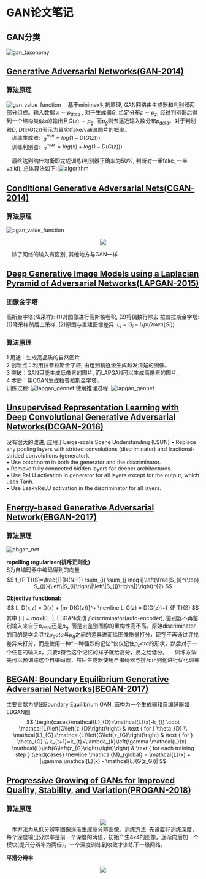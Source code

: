 # GAN论文笔记

## GAN分类
![gan_taxonomy](images/gan_taxonomy.jpg)

## [Generative Adversarial Networks(GAN-2014)](https://arxiv.org/pdf/1406.2661.pdf)
### 算法原理  
![gan_value_function](images/gan_vf.png)
&emsp;基于minimax对抗原理, GAN网络由生成器和判别器两部分组成。输入数据 $x \sim p_{data}$ , 对于生成器$G$, 给定分布$z \sim p_z$, 经过判别器后得到一个结构类似$x$的输出且$G(z) \sim p_g$, 而$p_g$则去逼近输入数分布$p_{data}$。对于判别器$D$, $D(x/G(z))$表示为真实(fake/valid)图片的概率。  
&emsp;训练生成器: $\ _{G}^{min} = log(1-D(G(z)))$  
&emsp;训练判别器: $\ _{D}^{max} = log(x)+log(1-D(G(z)))$   

&emsp;最终达到纳什均衡即完成训练(判别器正确率为50%, 判断对一半fake, 一半valid), 总体算法如下:
![algorithm](images/gan_algorithm.png)

## [Conditional Generative Adversarial Nets(CGAN-2014)](https://arxiv.org/pdf/1411.1784.pdf)

### 算法原理  
![cgan_value_function](images/cgan_vf.png)
<div align=center>
<img src="images/cgan_net.png" />
</div>

&emsp;除了网络的输入有区别, 其他地方与GAN一样

## [Deep Generative Image Models using a Laplacian Pyramid of Adversarial Networks(LAPGAN-2015)](https://arxiv.org/pdf/1506.05751.pdf)

### 图像金字塔
高斯金字塔(降采样): (1)对图像进行高斯核卷积, (2)将偶数行除去
拉普拉斯金字塔: (1)降采样然后上采样, (2)原图与重建图像差异: $L_i = G_i - Up(Down(Gi))$

### 算法原理 
1 用途：生成高品质的自然图片  
2 创新点：利用拉普拉斯金字塔, 由粗到精逐级生成越发清楚的图像。  
3 突破：GAN只能生成低像素的图片, 而LAPGAN可以生成高像素的图片。  
4 本质：用CGAN生成拉普拉斯金字塔。  
训练过程: 
![lapgan_gennet](images/lapgan_train.png)
使用推理过程: 
![lapgan_gennet](images/lapgan_infer.png)


## [Unsupervised Representation Learning with Deep Convolutional Generative Adversarial Networks(DCGAN-2016)](https://arxiv.org/pdf/1511.06434.pdf)

没有很大的改进, 应用于Large-scale Scene Understanding (LSUN)
• Replace any pooling layers with strided convolutions (discriminator) and fractional-strided convolutions (generator).  
• Use batchnorm in both the generator and the discriminator.  
• Remove fully connected hidden layers for deeper architectures.  
• Use ReLU activation in generator for all layers except for the output, which uses Tanh.  
• Use LeakyReLU activation in the discriminator for all layers.  


## [Energy-based Generative Adversarial Network(EBGAN-2017)](https://arxiv.org/pdf/1609.03126.pdf)

### 算法原理 

![ebgan_net](images/ebgan_net.png)

**repelling regularizer(排斥正则化)**  
S为自编码器中编码得到的向量
$$
f_{P T}(S)=\frac{1}{N(N-1)} \sum_{i} \sum_{j \neq i}\left(\frac{S_{i}^{\top} S_{j}}{\left\|S_{i}\right\|\left\|S_{j}\right\|}\right)^{2}
$$

**Objective functional:**  
$$
L_D(x,z) = D(x) + [m-D(G(z))]^+
\newline
L_G(z) = D(G(z))+f_{P T}(S)
$$
其中 $[·] = max(0, \ ·)$,  EBGAN改动了discriminator(auto-encoder), 鉴别器不再鉴别输入来自于$p_{data}$还是$p_g$, 而是去鉴别图像的重构性高不高。原始discriminator的目的是学会寻找$p_data$与$p_g$之间的差异进而给图像质量打分，现在不再通过寻找差异来打分，而是使用一种“一种强烈的记忆”仅仅记住$p_data$的形状，然后对于一个任意的输入x，只要x符合这个记忆的样子就给高分，反之给低分。
&emsp;训练方法: 先可以预训练这个自编码器，然后生成器使用自编码器与排斥正则化进行优化训练

## [BEGAN: Boundary Equilibrium Generative Adversarial Networks(BEGAN-2017)](https://arxiv.org/pdf/1703.10717.pdf)
主要贡献为提出Boundary Equilibrium GAN, 结构为一个生成器和自编码器如EBGAN图: 
$$
\begin{cases}\mathcal{L}_{D}=\mathcal{L}(x)-k_{t} \cdot \mathcal{L}\left(G\left(z_{D}\right)\right) & \text { for } \theta_{D} \\ \mathcal{L}_{G}=\mathcal{L}\left(G\left(z_{G}\right)\right) & \text { for } \theta_{G} \\ k_{t+1}=k_{t}+\lambda_{k}\left(\gamma \mathcal{L}(x)-\mathcal{L}\left(G\left(z_{G}\right)\right)\right) & \text { for each training step } t\end{cases}
\newline
\mathcal{M}_{global} = \mathcal{L}(x) + |\gamma \mathcal{L}(x) - \mathcal{L}(G(z_G))|
$$

## [Progressive Growing of GANs for Improved Quality, Stability, and Variation(PROGAN-2018)](https://arxiv.org/pdf/1710.10196.pdf)

### 算法原理

<div align=center>
<img src="images/progan_net.png" />
</div>
&emsp;本方法为从低分辨率图像逐渐生成高分辨图像。训练方法: 先设置好训练深度，每个深度输出分辨率是前一个深度的两倍，初始产生4x4的图像，逐渐向后加一个模块(提升分辨率为两倍)，一个深度训练到收敛才训练下一级网络。  

**平滑分辨率**
<div align=center>
<img src="images/progan_smooth.png" />
</div>

